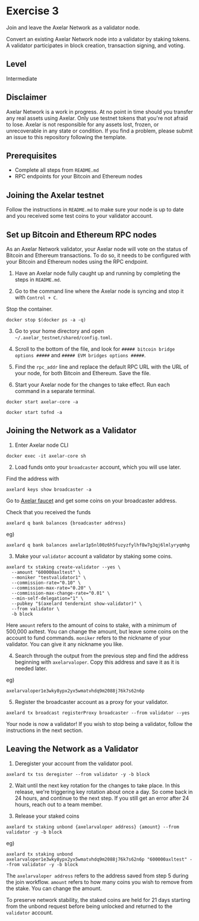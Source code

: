 # Exercise 3
Join and leave the Axelar Network as a validator node.

Convert an existing Axelar Network node into a validator by staking tokens. A validator participates in block creation, transaction signing, and voting.

## Level
Intermediate

## Disclaimer
Axelar Network is a work in progress. At no point in time should you transfer any real assets using Axelar. Only use testnet tokens that you're not afraid to lose. Axelar is not responsible for any assets lost, frozen, or unrecoverable in any state or condition. If you find a problem, please submit an issue to this repository following the template.

## Prerequisites
- Complete all steps from `README.md`
- RPC endpoints for your Bitcoin and Ethereum nodes

## Joining the Axelar testnet
Follow the instructions in `README.md` to make sure your node is up to date and you received some test coins to your validator account.

## Set up Bitcoin and Ethereum RPC nodes
As an Axelar Network validator, your Axelar node will vote on the status of Bitcoin and Ethereum transactions. To do so, it needs to be configured with your Bitcoin and Ethereum nodes using the RPC endpoint.


1. Have an Axelar node fully caught up and running by completing the steps in `README.md`.

2. Go to the command line where the Axelar node is syncing and stop it with `Control + C`.

  Stop the container.
  ```
  docker stop $(docker ps -a -q)
  ```

3. Go to your home directory and open `~/.axelar_testnet/shared/config.toml`.

4. Scroll to the bottom of the file, and look for `##### bitcoin bridge options #####` and `##### EVM bridges options #####`.

5. Find the `rpc_addr` line and replace the default RPC URL with the URL of your node, for both Bitcoin and Ethereum. Save the file.

6. Start your Axelar node for the changes to take effect. Run each command in a separate terminal.

  ```
  docker start axelar-core -a
  ```
  ```
  docker start tofnd -a
  ```


## Joining the Network as a Validator

1. Enter Axelar node CLI
  ```
  docker exec -it axelar-core sh
  ```

2. Load funds onto your `broadcaster` account, which you will use later.

  Find the address with

  ```
  axelard keys show broadcaster -a
  ```

  Go to [Axelar faucet](http://faucet.testnet.axelar.network/) and get some coins on your broadcaster address.

  Check that you received the funds

  ```
  axelard q bank balances {broadcaster address}
  ```

  eg)

  ```
  axelard q bank balances axelar1p5nl00z6h5fuzyzfylhf8w7g3qj6lmlyryqmhg
  ```

3. Make your `validator` account a validator by staking some coins.

  ```
  axelard tx staking create-validator --yes \
    --amount "600000axltest" \
    --moniker "testvalidator1" \
    --commission-rate="0.10" \
    --commission-max-rate="0.20" \
    --commission-max-change-rate="0.01" \
    --min-self-delegation="1" \
    --pubkey "$(axelard tendermint show-validator)" \
    --from validator \
    -b block
  ```

  Here `amount` refers to the amount of coins to stake, with a minimum of 500,000 axltest. You can change the amount, but leave some coins on the account to fund commands.
  `moniker` refers to the nickname of your validator. You can give it any nickname you like.

4. Search through the output from the previous step and find the address beginning with `axelarvaloper`. Copy this address and save it as it is needed later.

  eg)

  ```
  axelarvaloper1e3wky8ypx2yx5wmatvhdq9m2088j76k7s62n6p 
  ```

5. Register the broadcaster account as a proxy for your validator.

  ```
  axelard tx broadcast registerProxy broadcaster --from validator --yes
  ```

Your node is now a validator! If you wish to stop being a validator, follow the instructions in the next section.


## Leaving the Network as a Validator

1. Deregister your account from the validator pool.
  ```
  axelard tx tss deregister --from validator -y -b block
  ```

2. Wait until the next key rotation for the changes to take place. In this release, we're triggering key rotation about once a day. So come back in 24 hours, and continue to the next step. If you still get an error after 24 hours, reach out to a team member.

3. Release your staked coins
  ```
  axelard tx staking unbond {axelarvaloper address} {amount} --from validator -y -b block
  ```

  eg)

  ```
  axelard tx staking unbond axelarvaloper1e3wky8ypx2yx5wmatvhdq9m2088j76k7s62n6p "600000axltest" --from validator -y -b block
  ```

  The `axelarvaloper address` refers to the address saved from step 5 during the join workflow.
  `amount` refers to how many coins you wish to remove from the stake. You can change the amount.

  To preserve network stability, the staked coins are held for 21 days starting from the unbond request before being unlocked and returned to the `validator` account.
